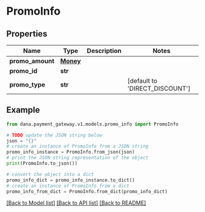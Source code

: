 # PromoInfo


## Properties

Name | Type | Description | Notes
------------ | ------------- | ------------- | -------------
**promo_amount** | [**Money**](Money.md) |  | 
**promo_id** | **str** |  | 
**promo_type** | **str** |  | [default to 'DIRECT_DISCOUNT']

## Example

```python
from dana.payment_gateway.v1.models.promo_info import PromoInfo

# TODO update the JSON string below
json = "{}"
# create an instance of PromoInfo from a JSON string
promo_info_instance = PromoInfo.from_json(json)
# print the JSON string representation of the object
print(PromoInfo.to_json())

# convert the object into a dict
promo_info_dict = promo_info_instance.to_dict()
# create an instance of PromoInfo from a dict
promo_info_from_dict = PromoInfo.from_dict(promo_info_dict)
```
[[Back to Model list]](../README.md#documentation-for-models) [[Back to API list]](../README.md#documentation-for-api-endpoints) [[Back to README]](../README.md)


